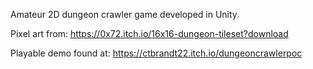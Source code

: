 Amateur 2D dungeon crawler game developed in Unity. 

Pixel art from: https://0x72.itch.io/16x16-dungeon-tileset?download

Playable demo found at: https://ctbrandt22.itch.io/dungeoncrawlerpoc
